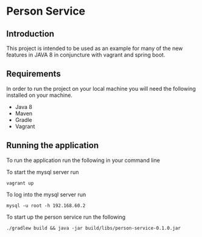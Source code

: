 # Person Service

## Introduction
This project is intended to be used as an example for many of the new features in JAVA 8 in conjuncture with vagrant and spring boot.

## Requirements
In order to run the project on your local machine you will need the following installed on your machine.
* Java 8
* Maven
* Gradle
* Vagrant

## Running the application
To run the application run the following in your command line

To start the mysql server run
```
vagrant up
```
To log into the mysql server run 
```
mysql -u root -h 192.168.60.2
```

To start up the person service run the following
```
./gradlew build && java -jar build/libs/person-service-0.1.0.jar
```